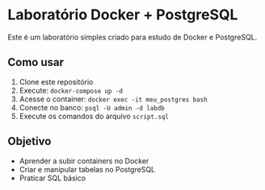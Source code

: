 # Laboratório Docker + PostgreSQL

Este é um laboratório simples criado para estudo de Docker e PostgreSQL.

## Como usar
1. Clone este repositório
2. Execute: `docker-compose up -d`
3. Acesse o container: `docker exec -it meu_postgres bash`
4. Conecte no banco: `psql -U admin -d labdb`
5. Execute os comandos do arquivo `script.sql`

## Objetivo
- Aprender a subir containers no Docker
- Criar e manipular tabelas no PostgreSQL
- Praticar SQL básico
